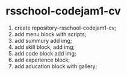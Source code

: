 # rsschool-codejam1-cv
1. create repository-rsschool-codejam1-cv; 
2. add menu block with scripts;
3. add summury add img;
4. add skill block, add img;
5. add code block add img;
6. add experience block;
7. add aducation block with gallery;
